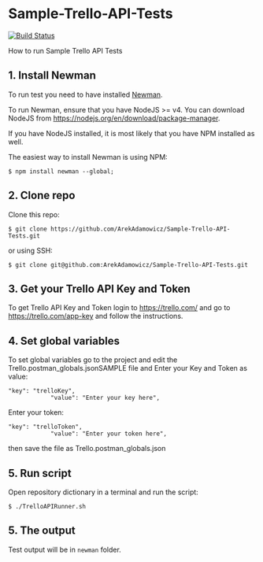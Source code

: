 # Sample-Trello-API-Tests

[![Build Status](https://travis-ci.com/ArekAdamowicz/Sample-Trello-API-Tests.svg?token=mhiSFzsG4Ga1EsrMWFcY&branch=master)](https://travis-ci.com/ArekAdamowicz/Sample-Trello-API-Tests)

How to run Sample Trello API Tests

## 1. Install Newman

To run test you need to have installed [Newman](https://github.com/postmanlabs/newman).

To run Newman, ensure that you have NodeJS >= v4. You can download NodeJS from https://nodejs.org/en/download/package-manager.

If you have NodeJS installed, it is most likely that you have NPM installed as well.

The easiest way to install Newman is using NPM: 

```terminal
$ npm install newman --global;
```

## 2. Clone repo

Clone this repo:

```treminal
$ git clone https://github.com/ArekAdamowicz/Sample-Trello-API-Tests.git
```

or using SSH:

```treminal
$ git clone git@github.com:ArekAdamowicz/Sample-Trello-API-Tests.git
```

## 3. Get your Trello API Key and Token

To get Trello API Key and Token login to https://trello.com/ and go to https://trello.com/app-key and follow the instructions.

## 4. Set global variables

To set global variables go to the project and edit the Trello.postman_globals.jsonSAMPLE file and Enter your Key and Token as value:

```
"key": "trelloKey",
			"value": "Enter your key here",
```

Enter your token:

```
"key": "trelloToken",
			"value": "Enter your token here",
```

then save the file as Trello.postman_globals.json

## 5. Run script

Open repository dictionary in a terminal and run the script:

```treminal
$ ./TrelloAPIRunner.sh
```

## 5. The output
Test output will be in `newman` folder.
